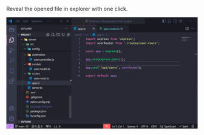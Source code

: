 Reveal the opened file in explorer with one click.

![Reveal Opened File](assets/reveal-opened-file.gif)